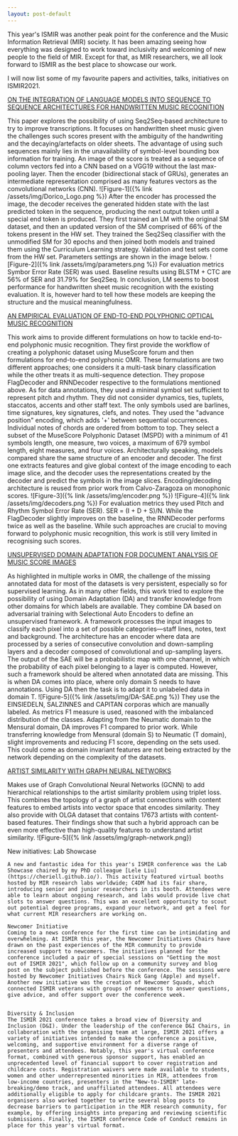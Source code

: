 ```yaml
---
layout: post-default
---
```



<!-- ---
layout: post-default
title: Favourites at ISMIR2021 
date: 2021-11-16 10:03
category: conference
author: Elona Shatri
tags: [ismir2021, papers, workshops]
summary: This blogpost will be on my favourite papers, workshops, tutorials, talks on ISMIR2021. 
--- -->

This year's ISMIR was another peak point for the conference and the Music Information Retrieval (MIR) society. It has been amazing seeing how everything was designed to work toward inclusivity and welcoming of new people to the field of MIR. Except for that, as MIR researchers, we all look forward to ISMIR as the best place to showcase our work. 

I will now list some of my favourite papers and activities, talks, initiatives on ISMIR2021. 


[ON THE INTEGRATION OF LANGUAGE MODELS INTO SEQUENCE TO SEQUENCE ARCHITECTURES FOR HANDWRITTEN MUSIC RECOGNITION](https://archives.ismir.net/ismir2021/paper/000086.pdf)


This paper explores the possibility of using Seq2Seq-based architecture to try to improve transcriptions. It focuses on handwritten sheet music given the challenges such scores present with the ambiguity of the handwriting and the decaying/artefacts on older sheets. The advantage of using such sequences mainly lies in the unavailability of symbol-level bounding box information for training. 
An image of the score is treated as a sequence of column vectors fed into a CNN based on a VGG19 without the last max-pooling layer. Then the encoder (bidirectional stack of GRUs), generates an intermediate representation comprised as many features vectors as the convolutional networks (CNN). 
![Figure-1]({% link /assets/img/Dorico_Logo.png %})
After the encoder has processed the image, the decoder receives the generated hidden state with the last predicted token in the sequence, producing the next output token until a special end token is produced.
They first trained an LM with the original SM dataset, and then an updated version of the SM comprised of 66% of the tokens present in the HW set. They trained the Seq2Seq classifier with the unmodified SM for 30 epochs and then joined both models and trained them using the Curriculum Learning strategy. Validation and test sets come from the HW set.  Parameters settings are shown in the image below.
![Figure-2]({% link /assets/img/parameters.png %})
For evaluation metrics Symbor Error Rate (SER) was used. Baseline results using BLSTM + CTC are 56% of SER and 31.79% for Seq2Seq. 
In conclusion, LM seems to boost performance for handwritten sheet music recognition with the existing evaluation. It is, however hard to tell how these models are keeping the structure and the musical meaningfulness. 


[AN EMPIRICAL EVALUATION OF END-TO-END POLYPHONIC OPTICAL MUSIC RECOGNITION](https://archives.ismir.net/ismir2021/paper/000020.pdf)

This work aims to provide different formulations on how to tackle end-to-end polyphonic music recognition. They first provide the workflow of creating a polyphonic dataset using MuseScore forum and then formulations for end-to-end polyphonic OMR. These formulations are two different approaches; one considers it a multi-task binary classification while the other treats it as multi-sequence detection. They propose FlagDecoder and RNNDecoder respective to the formulations mentioned above. As for data annotations, they used a minimal symbol set sufficient to represent pitch and rhythm. They did not consider dynamics, ties, tuplets, staccatos, accents and other staff text. The only symbols used are barlines, time signatures, key signatures, clefs, and notes. They used the "advance position" encoding, which adds '+' between sequential occurrences. Individual notes of chords are ordered from bottom to top. They select a subset of the MuseScore Polyphonic Dataset (MSPD) with a minimum of 41 symbols length, one measure, two voices, a maximum of 679 symbol length, eight measures, and four voices. 
Architecturally speaking, models compared share the same structure of an encoder and decoder. The first one extracts features and give global context of the image encoding to each image slice, and the decoder uses the representations created by the decoder and predict the symbols in the image slices. Encoding/decoding architecture is reused from prior work from Calvo-Zaragoza on monophonic scores. 
![Figure-3]({% link /assets/img/encoder.png %})
![Figure-4]({% link /assets/img/decoders.png %})
For evaluation metrics they used Pitch and Rhythm Symbol Error Rate (SER). 
SER = (I + D + S)/N.
While the FlagDecoder slightly improves on the baseline, the RNNDecoder performs twice as well as the baseline. While such approaches are crucial to moving forward to polyphonic music recognition, this work is still very limited in recognising such scores. 


[UNSUPERVISED DOMAIN ADAPTATION FOR DOCUMENT ANALYSIS OF MUSIC SCORE IMAGES](https://archives.ismir.net/ismir2021/paper/000009.pdf)

As highlighted in multiple works in OMR, the challenge of the missing annotated data for most of the datasets is very persistent, especially so for supervised learning. As in many other fields, this work tried to explore the possibility of using Domain Adaptation (DA) and transfer knowledge from other domains for which labels are available. They combine DA based on adversarial training with Selectional Auto Encoders to define an unsupervised framework.  A framework processes the input images to classify each pixel into a set of possible categories—staff lines, notes, text and background. The architecture has an encoder where data are processed by a series of consecutive convolution and down-sampling layers and a decoder composed of convolutional and up-sampling layers. The output of the SAE will be a probabilistic map with one channel, in which the probability of each pixel belonging to a layer is computed. However, such a framework should be altered when annotated data are missing. This is when DA comes into place, where only domain S needs to have annotations. Using DA then the task is to adapt it to unlabeled data in domain T. 
![Figure-5]({% link /assets/img/DA-SAE.png %})
They use the EINSIEDELN, SALZINNES and CAPITAN corporas which are manually labeled. As metrics F1 measure is used, reasoned with the imbalanced distribution of the classes. Adapting from the Neumatic domain to the Mensural domain, DA improves F1 compared to prior work. While transferring knowledge from Mensural (domain S) to Neumatic (T domain), slight improvements and reducing F1 score, depending on the sets used. This could come as domain invariant features are not being extracted by the network depending on the complexity of the datasets. 


[ARTIST SIMILARITY WITH GRAPH NEURAL NETWORKS](https://archives.ismir.net/ismir2021/paper/000043.pdf)

Makes use of Graph Convolutional Neural Networks (GCNN) to add hierarchical relationships to the artist similarity problem using triplet loss. This combines the topology of a graph of artist connections with content features to embed artists into vector space that encodes similarity. They also provide with OLGA dataset that contains 17673 artists with content-based features. Their findings show that such a hybrid approach can be even more effective than high-quality features to understand artist similarity. 
![Figure-5]({% link /assets/img/graph-network.png})


New initiatives:
    Lab Showcase

    A new and fantastic idea for this year's ISMIR conference was the Lab Showcase chaired by my PhD colleague [Lele Liu](https://cheriell.github.io/). This activity featured virtual booths hosted by MIR research labs worldwide; C4DM had its fair share, introducing senior and junior researchers in its booth. Attendees were able to learn about ongoing research, and labs would provide live chat slots to answer questions. This was an excellent opportunity to scout out potential degree programs, expand your network, and get a feel for what current MIR researchers are working on.

    Newcomer Initiative
    Coming to a news conference for the first time can be intimidating and overwhelming. At ISMIR this year, the Newcomer Initiatives Chairs have drawn on the past experiences of the MIR community to provide increased support to newcomers. The initiatives planned for the conference included a pair of special sessions on "Getting the most out of ISMIR 2021", which follow up on a community survey and blog post on the subject published before the conference. The sessions were hosted by Newcomer Initiatives Chairs Nick Gang (Apple) and myself. Another new initiative was the creation of Newcomer Squads, which connected ISMIR veterans with groups of newcomers to answer questions, give advice, and offer support over the conference week.


    Diversity & Inclusion
    The ISMIR 2021 conference takes a broad view of Diversity and Inclusion (D&I). Under the leadership of the conference D&I Chairs, in collaboration with the organising team at large, ISMIR 2021 offers a variety of initiatives intended to make the conference a positive, welcoming, and supportive environment for a diverse range of presenters and attendees. Notably, this year's virtual conference format, combined with generous sponsor support, has enabled an unprecedented level of financial support to cover registration and childcare costs. Registration waivers were made available to students, women and other underrepresented minorities in MIR, attendees from low-income countries, presenters in the "New-to-ISMIR" late-breaking/demo track, and unaffiliated attendees. All attendees were additionally eligible to apply for childcare grants. The ISMIR 2021 organisers also worked together to write several blog posts to decrease barriers to participation in the MIR research community, for example, by offering insights into preparing and reviewing scientific submissions. Finally, the ISMIR conference Code of Conduct remains in place for this year's virtual format. 
